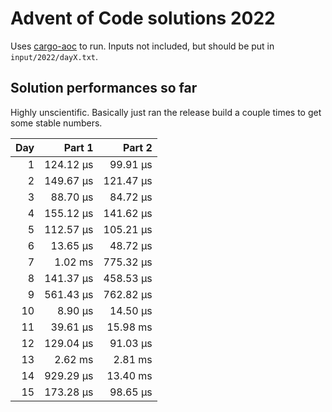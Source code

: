 # Advent of Code solutions 2022
Uses [cargo-aoc](https://github.com/gobanos/cargo-aoc) to run. Inputs not
included, but should be put in `input/2022/dayX.txt`.

## Solution performances so far
Highly unscientific. Basically just ran the release build a couple times to get
some stable numbers.

| Day | Part 1    | Part 2    |
|----:|----------:|----------:|
|   1 | 124.12 μs |  99.91 μs |
|   2 | 149.67 μs | 121.47 μs |
|   3 |  88.70 μs |  84.72 μs |
|   4 | 155.12 μs | 141.62 μs |
|   5 | 112.57 μs | 105.21 μs |
|   6 |  13.65 μs |  48.72 μs |
|   7 |   1.02 ms | 775.32 μs |
|   8 | 141.37 μs | 458.53 μs |
|   9 | 561.43 μs | 762.82 μs |
|  10 |   8.90 μs |  14.50 μs |
|  11 |  39.61 μs |  15.98 ms |
|  12 | 129.04 μs |  91.03 μs |
|  13 |   2.62 ms |   2.81 ms |
|  14 | 929.29 μs |  13.40 ms |
|  15 | 173.28 μs |  98.65 μs |
